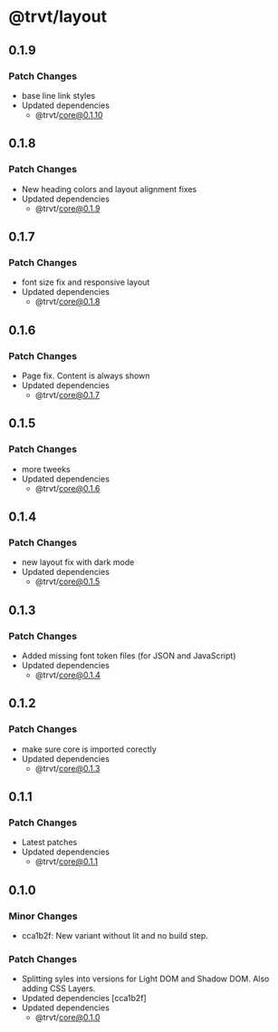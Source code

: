 # @trvt/layout

## 0.1.9

### Patch Changes

-   base line link styles
-   Updated dependencies
    -   @trvt/core@0.1.10

## 0.1.8

### Patch Changes

-   New heading colors and layout alignment fixes
-   Updated dependencies
    -   @trvt/core@0.1.9

## 0.1.7

### Patch Changes

-   font size fix and responsive layout
-   Updated dependencies
    -   @trvt/core@0.1.8

## 0.1.6

### Patch Changes

-   Page fix. Content is always shown
-   Updated dependencies
    -   @trvt/core@0.1.7

## 0.1.5

### Patch Changes

-   more tweeks
-   Updated dependencies
    -   @trvt/core@0.1.6

## 0.1.4

### Patch Changes

-   new layout fix with dark mode
-   Updated dependencies
    -   @trvt/core@0.1.5

## 0.1.3

### Patch Changes

-   Added missing font token files (for JSON and JavaScript)
-   Updated dependencies
    -   @trvt/core@0.1.4

## 0.1.2

### Patch Changes

-   make sure core is imported corectly
-   Updated dependencies
    -   @trvt/core@0.1.3

## 0.1.1

### Patch Changes

-   Latest patches
-   Updated dependencies
    -   @trvt/core@0.1.1

## 0.1.0

### Minor Changes

-   cca1b2f: New variant without lit and no build step.

### Patch Changes

-   Splitting syles into versions for Light DOM and Shadow DOM. Also adding CSS Layers.
-   Updated dependencies [cca1b2f]
-   Updated dependencies
    -   @trvt/core@0.1.0
